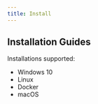 ```yaml
---
title: Install
---
```


## Installation Guides

Installations supported:

* Windows 10
* Linux
* Docker
* macOS